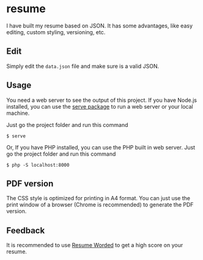 # resume

I have built my resume based on JSON. It has some advantages, like easy editing, custom styling, versioning, etc.

## Edit
Simply edit the `data.json` file and make sure is a valid JSON.

## Usage
You need a web server to see the output of this project. If you have Node.js installed, you can use the [serve package](https://www.npmjs.com/package/serve) to run a web server or your local machine.

Just go the project folder and run this command
```
$ serve
```
Or, If you have PHP installed, you can use the PHP built in web server. 
Just go the project folder and run this command
```
$ php -S localhost:8000
```

## PDF version
The CSS style is optimized for printing in A4 format. You can just use the print window of a browser (Chrome is recommended) to generate the PDF version.

## Feedback
It is recommended to use [Resume Worded](https://resumeworded.com/first-login-home.php) to get a high score on your resume.
